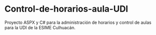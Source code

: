 # Control-de-horarios-aula-UDI
Proyecto ASPX y C# para la administración de horarios y control de aulas para la UDI de la ESIME Culhuacán.
